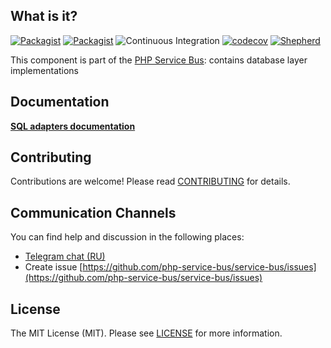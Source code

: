 ## What is it?

[![Packagist](https://img.shields.io/packagist/v/php-service-bus/storage.svg)](https://packagist.org/packages/php-service-bus/storage)
[![Packagist](https://img.shields.io/packagist/dt/php-service-bus/storage.svg)](https://packagist.org/packages/php-service-bus/storage)
![Continuous Integration](https://github.com/php-service-bus/storage/workflows/Continuous%20Integration/badge.svg)
[![codecov](https://codecov.io/gh/php-service-bus/storage/branch/v5.0/graph/badge.svg?token=0bKwdiuo0S)](https://codecov.io/gh/php-service-bus/storage)
[![Shepherd](https://shepherd.dev/github/php-service-bus/storage/coverage.svg)](https://shepherd.dev/github/php-service-bus/storage)

This component is part of the [PHP Service Bus](https://github.com/php-service-bus/service-bus): contains database layer implementations

## Documentation
[**SQL adapters documentation**](https://github.com/php-service-bus/documentation/blob/master/pages/modules/storage_amp_sql.md)

## Contributing
Contributions are welcome! Please read [CONTRIBUTING](.github/CONTRIBUTING.md) for details.

## Communication Channels
You can find help and discussion in the following places:
* [Telegram chat (RU)](https://t.me/php_service_bus)
* Create issue [https://github.com/php-service-bus/service-bus/issues](https://github.com/php-service-bus/service-bus/issues)

## License

The MIT License (MIT). Please see [LICENSE](LICENSE.md) for more information.
